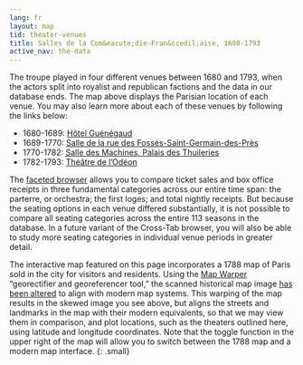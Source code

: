 ```yaml
---
lang: fr
layout: map
tid: theater-venues
title: Salles de la Com&eacute;die-Fran&ccedil;aise, 1680-1793
active_nav: the-data
---
```

The troupe played in four different venues between 1680 and 1793, when the actors split into royalist and republican factions and the data in our database ends. The map above displays the Parisian location of each venue. You may also learn more about each of these venues by following the links below:

* 1680-1689: [H&ocirc;tel Gu&eacute;n&eacute;gaud](/fr/nos-donnees/salles-de-la-comedie-francaise/hotel-guenegaud)
* 1689-1770: [Salle de la rue des Foss&eacute;s-Saint-Germain-des-Pr&egrave;s](/fr/nos-donnees/salles-de-la-comedie-francaise/salle-de-la-rue-des-fosses-saint-germain-des-pres)
* 1770-1782: [Salle des Machines, Palais des Thuileries](/fr/nos-donnees/salles-de-la-comedie-francaise/salle-des-machines-palais-des-tuileries)
* 1782-1793: [Th&eacute;&acirc;tre de l&rsquo;Od&eacute;on](/fr/nos-donnees/salles-de-la-comedie-francaise/theatre-de-l-odeon)

The [faceted browser](/fr/nos-donnees/faceted-browser) allows you to compare ticket sales and box office receipts in three fundamental categories across our entire time span: the parterre, or orchestra; the first loges; and total nightly receipts. But because the seating options in each venue differed substantially, it is not possible to compare all seating categories across the entire 113 seasons in the database. In a future variant of the Cross-Tab browser, you will also be able to study more seating categories in individual venue periods in greater detail.

The interactive map featured on this page incorporates a 1788 map of Paris sold in the city for visitors and residents. Using the [Map Warper](http://mapwarper.net) &ldquo;georectifier and georeferencer tool,&rdquo; the scanned historical map image [has been altered](https://github.com/hofstra/itinerary/blob/master/docs/write-up.md) to align with modern map systems. This warping of the map results in the skewed image you see above, but aligns the streets and landmarks in the map with their modern equivalents, so that we may view them in comparison, and plot locations, such as the theaters outlined here, using latitude and longitude coordinates. Note that the toggle function in the upper right of the map will allow you to switch between the 1788 map and a modern map interface.
{: .small}